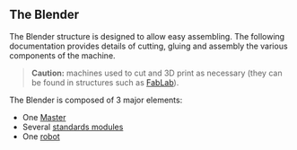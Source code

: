 ## The Blender

The Blender structure is designed to allow easy assembling. The following documentation provides details of cutting, gluing and assembly the various components of the machine.

> __Caution:__ machines used to cut and 3D print as necessary 
(they can be found in structures such as [FabLab](https://www.fablabs.io/)).

The Blender is composed of 3 major elements:

* One [Master](#/doc/en/module)
* Several [standards modules](#/doc/en/module)
* One [robot](#/doc/en/robot)
